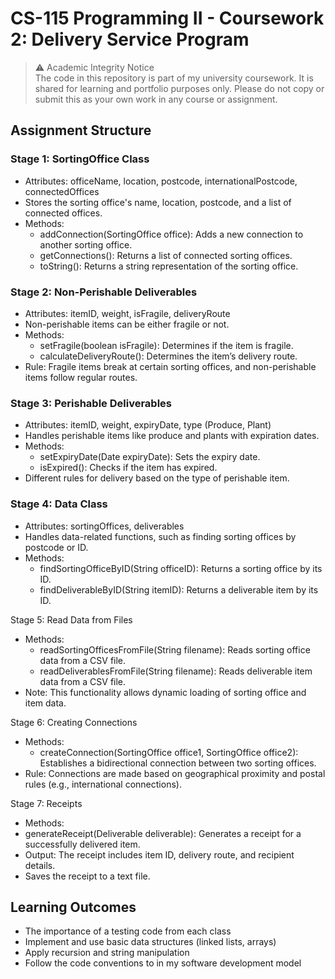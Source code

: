 # CS-115 Programming II - Coursework 2: Delivery Service Program
> ⚠️ Academic Integrity Notice  
> The code in this repository is part of my university coursework. It is shared for learning and portfolio purposes only. Please do not copy or submit this as your own work in any course or assignment.

## Assignment Structure

### Stage 1: SortingOffice Class
- Attributes: officeName, location, postcode, internationalPostcode, connectedOffices
- Stores the sorting office's name, location, postcode, and a list of connected offices.
- Methods:
  -   addConnection(SortingOffice office): Adds a new connection to another sorting office.
  -   getConnections(): Returns a list of connected sorting offices.
  -   toString(): Returns a string representation of the sorting office.

### Stage 2: Non-Perishable Deliverables
- Attributes: itemID, weight, isFragile, deliveryRoute
- Non-perishable items can be either fragile or not.
- Methods:
  - setFragile(boolean isFragile): Determines if the item is fragile.
  - calculateDeliveryRoute(): Determines the item’s delivery route.
- Rule: Fragile items break at certain sorting offices, and non-perishable items follow regular routes.

### Stage 3: Perishable Deliverables
- Attributes: itemID, weight, expiryDate, type (Produce, Plant)
- Handles perishable items like produce and plants with expiration dates.
- Methods:
  - setExpiryDate(Date expiryDate): Sets the expiry date.
  - isExpired(): Checks if the item has expired.
- Different rules for delivery based on the type of perishable item.

### Stage 4: Data Class
- Attributes: sortingOffices, deliverables
- Handles data-related functions, such as finding sorting offices by postcode or ID.
- Methods:
  - findSortingOfficeByID(String officeID): Returns a sorting office by its ID.
  - findDeliverableByID(String itemID): Returns a deliverable item by its ID.

Stage 5: Read Data from Files
- Methods:
  - readSortingOfficesFromFile(String filename): Reads sorting office data from a CSV file.
  - readDeliverablesFromFile(String filename): Reads deliverable item data from a CSV file.
- Note: This functionality allows dynamic loading of sorting office and item data.

Stage 6: Creating Connections
- Methods:
  - createConnection(SortingOffice office1, SortingOffice office2): Establishes a bidirectional connection between two sorting offices.
- Rule: Connections are made based on geographical proximity and postal rules (e.g., international connections).

Stage 7: Receipts
- Methods:
-   generateReceipt(Deliverable deliverable): Generates a receipt for a successfully delivered item.
-   Output: The receipt includes item ID, delivery route, and recipient details.
-   Saves the receipt to a text file.


## Learning Outcomes
- The importance of a testing code from each class
- Implement and use basic data structures (linked lists, arrays)
- Apply recursion and string manipulation
- Follow the code conventions to in my software development model
